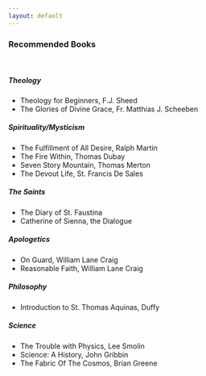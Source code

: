 ```yaml
---
layout: default
---
```


### Recommended Books

&nbsp;

##### Theology
- Theology for Beginners, F.J. Sheed
- The Glories of Divine Grace, Fr. Matthias J. Scheeben

##### Spirituality/Mysticism
- The Fulfillment of All Desire, Ralph Martin
- The Fire Within, Thomas Dubay
- Seven Story Mountain, Thomas Merton
- The Devout Life, St. Francis De Sales

##### The Saints
- The Diary of St. Faustina
- Catherine of Sienna, the Dialogue

##### Apologetics
- On Guard, William Lane Craig
- Reasonable Faith, William Lane Craig

##### Philosophy
- Introduction to St. Thomas Aquinas, Duffy

##### Science
- The Trouble with Physics, Lee Smolin
- Science: A History, John Gribbin
- The Fabric Of The Cosmos, Brian Greene
